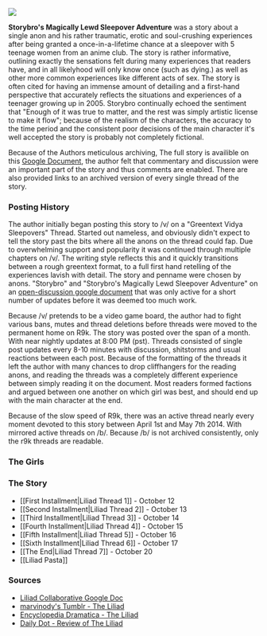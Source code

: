 ![](http://i.imgur.com/4xxpU3q.jpg)

**Storybro's Magically Lewd Sleepover Adventure** was a story about a single anon and his rather traumatic, erotic and soul-crushing experiences after being granted a once-in-a-lifetime chance at a sleepover with 5 teenage women from an anime club.  The story is rather informative, outlining exactly the sensations felt during many experiences that readers have, and in all likelyhood will only know once (such as dying.) as well as other more common experiences like different acts of sex. The story is often cited for having an immense amount of detailing and a first-hand perspective that accurately reflects the situations and experiences of a teenager growing up in 2005. Storybro continually echoed the sentiment that "Enough of it was true to matter, and the rest was simply artistic license to make it flow"; because of the realism of the characters, the accuracy to the time period and the consistent poor decisions of the main character it's well accepted the story is probably not completely fictional.

Because of the Authors meticulous archiving, The full story is availible on this [Google Document](https://docs.google.com/document/d/1KvjPwwYXYNMopylbhQNl5e3_UFvV8qP_We72xWYCmao/edit#), the author felt that commentary and discussion were an important part of the story and thus comments are enabled. There are also provided links to an archived version of every single thread of the story.


### Posting History

The author initially began posting this story to /v/ on a "Greentext Vidya Sleepovers" Thread. Started out nameless, and obviously didn't expect to tell the story past the bits where all the anons on the thread could fap. Due to overwhelming support and popularity it was continued through multiple chapters on /v/. The writing style reflects this and it quickly transitions between a rough greentext format, to a full first hand retelling of the experiences lavish with detail. The story and penname were chosen by anons. "Storybro" and "Storybro's Magically Lewd Sleepover Adventure" on an [open-discussion google document](https://docs.google.com/document/d/1JDJVFoV2liUOI0BPSMZVPUvT1PNUrTiSRMIQz6DTiT8/edit#heading=h.3p5440nfv9t6) that was only active for a short number of updates before it was deemed too much work.

Because /v/ pretends to be a video game board, the author had to fight various bans, mutes and thread deletions before threads were moved to the permanent home on R9k. The story was posted over the span of a month. With near nightly updates at 8:00 PM (pst). Threads consisted of single post updates every 8-10 minutes with discussion, shitstorms and usual reactions between each post. Because of the formatting of the threads it left the author with many chances to drop cliffhangers for the reading anons, and reading the threads was a completely different experience between simply reading it on the document. Most readers formed factions and argued between one another on which girl was best, and should end up with the main character at the end.

Because of the slow speed of R9k, there was an active thread nearly every moment devoted to this story between April 1st and May 7th 2014. With mirrored active threads on /b/. Because /b/ is not archived consistently, only the r9k threads are readable. 

### The Girls



### The Story
* [[First Installment|Liliad Thread 1]] - October 12
* [[Second Installment|Liliad Thread 2]] - October 13
* [[Third Installment|Liliad Thread 3]] - October 14
* [[Fourth Installment|Liliad Thread 4]] - October 15
* [[Fifth Installment|Liliad Thread 5]] - October 16
* [[Sixth Installment|Liliad Thread 6]] - October 17
* [[The End|Liliad Thread 7]] - October 20
* [[Liliad Pasta]]

### Sources

* [Liliad Collaborative Google Doc](https://docs.google.com/document/d/1l9SOPQQpuFHLWZfSPmzNczBTxhLGhplr7fSyGlKMUAQ/preview)
* [marvinody's Tumblr - The Liliad](http://marvinody.tumblr.com/)
* [Encyclopedia Dramatica - The Liliad](https://encyclopediadramatica.es/The_Liliad)
* [Daily Dot - Review of The Liliad](http://www.dailydot.com/lifestyle/4chan-liliad-lolita-pedophile-fantasy/)

